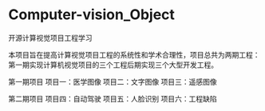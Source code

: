 # Computer-vision_Object

开源计算视觉项目工程学习

本项目旨在提高计算视觉项目工程的系统性和学术合理性，项目总共为两期工程：第一期实现计算机视觉项目的三个工程后期实现三个大型开发工程。

第一期项目
    项目一：医学图像
    项目二：文字图像
    项目三：遥感图像
    
 第二期项目
    项目四：自动驾驶
    项目五：人脸识别
    项目六：工程缺陷
    
